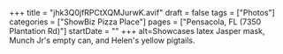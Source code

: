 +++
title = "jhk3Q0jfRPCtXQMJurwK.avif"
draft = false
tags = ["Photos"]
categories = ["ShowBiz Pizza Place"]
pages = ["Pensacola, FL (7350 Plantation Rd)"]
startDate = ""
+++
alt=Showcases latex Jasper mask, Munch Jr's empty can, and Helen's yellow pigtails.
